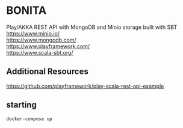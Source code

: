 # BONITA

Play/AKKA REST API with MongoDB and Minio storage built with SBT
https://www.minio.io/  
https://www.mongodb.com/  
https://www.playframework.com/  
https://www.scala-sbt.org/  

## Additional Resources
https://github.com/playframework/play-scala-rest-api-example

## starting
```
docker-compose up
```
